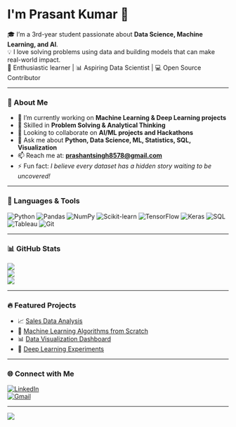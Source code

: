# I'm Prasant Kumar 👋  

🎓 I’m a 3rd-year student passionate about **Data Science, Machine Learning, and AI**.  
💡 I love solving problems using data and building models that can make real-world impact.  
🚀 Enthusiastic learner | 📊 Aspiring Data Scientist | 💻 Open Source Contributor  

---

### 🌱 About Me
- 🔭 I’m currently working on **Machine Learning & Deep Learning projects**  
- 🧩 Skilled in **Problem Solving & Analytical Thinking**
- 👯 Looking to collaborate on **AI/ML projects and Hackathons**  
- 💬 Ask me about **Python, Data Science, ML, Statistics, SQL, Visualization**  
- 📫 Reach me at: **prashantsingh8578@gmail.com**  
- ⚡ Fun fact: *I believe every dataset has a hidden story waiting to be uncovered!*  

---

### 🚀 Languages & Tools
![Python](https://img.shields.io/badge/Python-3776AB?logo=python&logoColor=white)
![Pandas](https://img.shields.io/badge/Pandas-150458?logo=pandas&logoColor=white)
![NumPy](https://img.shields.io/badge/Numpy-013243?logo=numpy&logoColor=white)
![Scikit-learn](https://img.shields.io/badge/Scikit--learn-F7931E?logo=scikitlearn&logoColor=white)
![TensorFlow](https://img.shields.io/badge/TensorFlow-FF6F00?logo=tensorflow&logoColor=white)
![Keras](https://img.shields.io/badge/Keras-D00000?logo=keras&logoColor=white)
![SQL](https://img.shields.io/badge/SQL-336791?logo=postgresql&logoColor=white)
![Tableau](https://img.shields.io/badge/Tableau-E97627?logo=tableau&logoColor=white)
![Git](https://img.shields.io/badge/Git-F05032?logo=git&logoColor=white)

---

### 📊 GitHub Stats
![](https://github-readme-stats.vercel.app/api?username=PrasantKumar07&show_icons=true&theme=radical)  
![](https://github-readme-streak-stats.herokuapp.com/?user=PrasantKumar07&theme=dark&hide_border=false)  
![](https://github-readme-activity-graph.vercel.app/graph?username=PrasantKumar07&theme=react-dark)  

---

### 🔥 Featured Projects
- 📈 [Sales Data Analysis](https://github.com/PrasantKumar07/sales-data-analysis)  
- 🤖 [Machine Learning Algorithms from Scratch](https://github.com/PrasantKumar07/ml-algorithms)  
- 📊 [Data Visualization Dashboard](https://github.com/PrasantKumar07/data-viz-dashboard)  
- 🧠 [Deep Learning Experiments](https://github.com/PrasantKumar07/deep-learning)  

---

### 🌐 Connect with Me
[![LinkedIn](https://img.shields.io/badge/LinkedIn-blue?logo=linkedin&logoColor=white)](https://linkedin.com/in/prasantkumar07)  
[![Gmail](https://img.shields.io/badge/Gmail-D14836?logo=gmail&logoColor=white)](mailto:prashantsingh8578@gmail.com)  

---

![](https://komarev.com/ghpvc/?username=PrasantKumar07&label=Profile+Views&color=blue)
